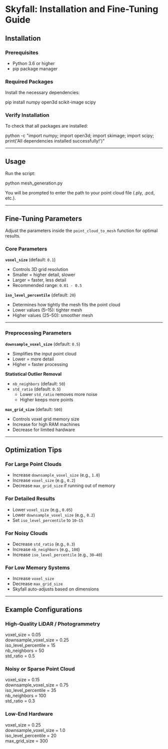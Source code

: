 # ****Skyfall: Installation and Fine-Tuning Guide****

## ****Installation****

### Prerequisites
- Python 3.6 or higher  
- pip package manager

### Required Packages
Install the necessary dependencies:

pip install numpy open3d scikit-image scipy

### Verify Installation
To check that all packages are installed:

python -c "import numpy; import open3d; import skimage; import scipy; print('All dependencies installed successfully!')"

---

## ****Usage****

Run the script:

python mesh_generation.py

You will be prompted to enter the path to your point cloud file (.ply, .pcd, etc.).

---

## ****Fine-Tuning Parameters****

Adjust the parameters inside the `point_cloud_to_mesh` function for optimal results.

### Core Parameters

**`voxel_size`** (default: `0.1`)  
- Controls 3D grid resolution  
- Smaller = higher detail, slower  
- Larger = faster, less detail  
- Recommended range: `0.01 - 0.5`

**`iso_level_percentile`** (default: `20`)  
- Determines how tightly the mesh fits the point cloud  
- Lower values (5–15): tighter mesh  
- Higher values (25–50): smoother mesh

---

### Preprocessing Parameters

**`downsample_voxel_size`** (default: `0.5`)  
- Simplifies the input point cloud  
- Lower = more detail  
- Higher = faster processing

**Statistical Outlier Removal**  
- `nb_neighbors` (default: `50`)  
- `std_ratio` (default: `0.5`)  
  - Lower `std_ratio` removes more noise  
  - Higher keeps more points

**`max_grid_size`** (default: `500`)  
- Controls voxel grid memory size  
- Increase for high RAM machines  
- Decrease for limited hardware

---

## ****Optimization Tips****

### For Large Point Clouds
- Increase `downsample_voxel_size` (e.g., `1.0`)  
- Increase `voxel_size` (e.g., `0.2`)  
- Decrease `max_grid_size` if running out of memory

### For Detailed Results
- Lower `voxel_size` (e.g., `0.05`)  
- Lower `downsample_voxel_size` (e.g., `0.2`)  
- Set `iso_level_percentile` to `10–15`

### For Noisy Clouds
- Decrease `std_ratio` (e.g., `0.3`)  
- Increase `nb_neighbors` (e.g., `100`)  
- Increase `iso_level_percentile` (e.g., `30–40`)

### For Low Memory Systems
- Increase `voxel_size`  
- Decrease `max_grid_size`  
- Skyfall auto-adjusts based on dimensions

---

## ****Example Configurations****

### High-Quality LiDAR / Photogrammetry
voxel_size = 0.05  
downsample_voxel_size = 0.25  
iso_level_percentile = 15  
nb_neighbors = 50  
std_ratio = 0.5

### Noisy or Sparse Point Cloud
voxel_size = 0.15  
downsample_voxel_size = 0.75  
iso_level_percentile = 35  
nb_neighbors = 100  
std_ratio = 0.3

### Low-End Hardware
voxel_size = 0.25  
downsample_voxel_size = 1.0  
iso_level_percentile = 20  
max_grid_size = 300

